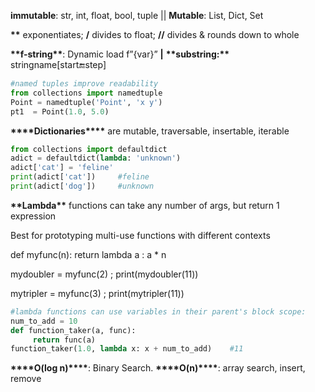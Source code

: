 **immutable**: str, int, float, bool, tuple || **Mutable**: List, Dict, Set

**\*\*** exponentiates; **/** divides to float; **//** divides & rounds down to whole

********\*\*********f-string********\*\*********: Dynamic load f”{var}” **|** ********\*\*********substring:********\*\********* stringname[start:end:step]

```python
#named tuples improve readability
from collections import namedtuple
Point = namedtuple('Point', 'x y')
pt1  = Point(1.0, 5.0)
```

**********\*\*\*\***********Dictionaries**********\*\*\*\*********** are mutable, traversable, insertable, iterable

```python
from collections import defaultdict
adict = defaultdict(lambda: 'unknown')
adict['cat'] = 'feline'
print(adict['cat'])     #feline
print(adict['dog'])     #unknown
```

**\*\***Lambda**\*\*** functions can take any number of args, but return 1 expression

Best for prototyping multi-use functions with different contexts

def myfunc(n): return lambda a : a \* n

mydoubler = myfunc(2) ; print(mydoubler(11))

mytripler = myfunc(3) ; print(mytripler(11))

```python
#lambda functions can use variables in their parent's block scope:
num_to_add = 10
def function_taker(a, func):
     return func(a)
function_taker(1.0, lambda x: x + num_to_add)    #11
```

******\*\*\*\*******O(log n)******\*\*\*\*******: Binary Search. **\*\*\*\***O(n)**\*\*\*\***: array search, insert, remove
